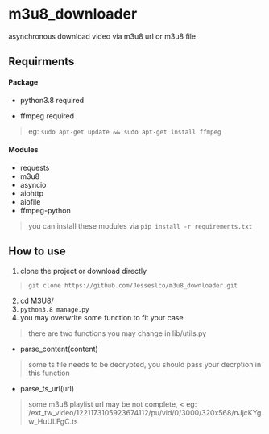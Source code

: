 # m3u8_downloader
asynchronous download video via m3u8 url or m3u8 file

 
## Requirments

#### Package
* python3.8 required

* ffmpeg required
> eg: `sudo apt-get update && sudo apt-get install ffmpeg` 

#### Modules
* requests
* m3u8
* asyncio
* aiohttp
* aiofile
* ffmpeg-python
> you can install these modules via `pip install -r requirements.txt`

## How to use
1. clone the project or download directly
> `git clone https://github.com/Jesseslco/m3u8_downloader.git`
2. cd M3U8/
3. `python3.8 manage.py`
4. you may overwrite some function to fit your case
> there are two functions you may change in lib/utils.py
   * parse_content(content)
   > some ts file needs to be decrypted, you should pass your decrption in this function
   * parse_ts_url(url)
   > some m3u8 playlist url may be not complete, < eg: /ext_tw_video/1221173105923674112/pu/vid/0/3000/320x568/nJjcKYgw_HuULFgC.ts

